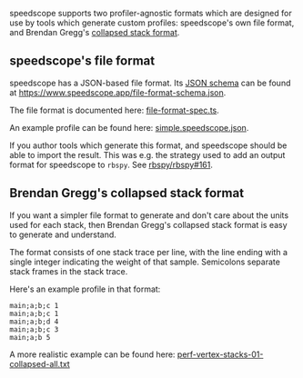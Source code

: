 speedscope supports two profiler-agnostic formats which are designed for use by tools which generate custom profiles: speedscope's own file format, and Brendan Gregg's [collapsed stack format](https://github.com/BrendanGregg/flamegraph#2-fold-stacks).

## speedscope's file format

speedscope has a JSON-based file format. Its [JSON schema](http://json-schema.org/) can be found at https://www.speedscope.app/file-format-schema.json. 

The file format is documented here: [file-format-spec.ts](https://github.com/jlfwong/speedscope/blob/master/src/lib/file-format-spec.ts).

An example profile can be found here: [simple.speedscope.json](https://github.com/jlfwong/speedscope/blob/100578c536a3afab39fb6803d28913d12eac29c5/sample/profiles/speedscope/0.0.1/simple.speedscope.json).

If you author tools which generate this format, and speedscope should be able to import the result. This was e.g. the strategy used to add an output format for speedscope to `rbspy`. See [rbspy/rbspy#161](https://github.com/rbspy/rbspy/pull/161).

## Brendan Gregg's collapsed stack format
If you want a simpler file format to generate and don't care about the units used for each stack, then Brendan Gregg's collapsed stack format is easy to generate and understand.

The format consists of one stack trace per line, with the line ending with a single integer indicating the weight of that sample. Semicolons separate stack frames in the stack trace.

Here's an example profile in that format:

```
main;a;b;c 1
main;a;b;c 1
main;a;b;d 4
main;a;b;c 3
main;a;b 5
```

A more realistic example can be found here: [perf-vertex-stacks-01-collapsed-all.txt](https://github.com/jlfwong/speedscope/blob/100578c536a3afab39fb6803d28913d12eac29c5/sample/profiles/stackcollapse/perf-vertx-stacks-01-collapsed-all.txt)